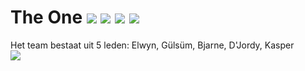 # The One  ![](https://img.shields.io/badge/Creator-Gremlins-orange.svg) ![](https://img.shields.io/badge/Heroku-blue.svg) ![](https://img.shields.io/badge/Owner-Gremlins-blue.svg) ![](https://img.shields.io/badge/Project%20Status-Complete-green.svg)

Het team bestaat uit 5 leden: Elwyn, Gülsüm, Bjarne, D'Jordy, Kasper
<br>
<a href="https://github.com/GremlinsAP/TheOne/graphs/contributors">
  <img src="https://contrib.rocks/image?repo=GremlinsAP/TheOne" />
</a>
